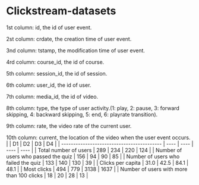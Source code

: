 # Clickstream-datasets
1st column: id, the id of user event. 

2st column: crdate, the creation time of user event.

3nd column: tstamp, the modification time of user event.

4rd column: course_id, the id of course.

5th column: session_id, the id of session.

6th column: user_id, the id of user.

7th column: media_id, the id of video.

8th column: type, the type of user activity.(1: play, 2: pause, 3: forward skipping, 4: backward skipping, 5: end, 6: playrate transition). 

9th column: rate, the video rate of the current user.

10th column: current, the location of the video when the user event occurs.
|                                            | D1   | D2   | D3   | D4   |
| ------------------------------------------ | ---- | ---- | ---- | ---- |
| Total number of users                      | 289  | 234  | 220  | 124  |
| Number of users who passed the quiz        | 156  | 94   | 90   | 85   |
| Number of users who failed the quiz        | 133  | 140  | 130  | 39   |
| Clicks per capita                          | 31.0 | 42.5 | 84.1 | 48.1 |
| Most clicks                                | 494  | 779  | 3138 | 1637 |
| Number of users with more than 100  clicks | 18   | 20   | 28   | 13   |
